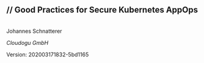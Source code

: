 <!-- .slide: class="title"  -->
<!-- .slide: data-background-image="images/title.svg"  -->

<img data-src="images/k8s_logo.svg" class="centered" width=15%/>


<h2>
    <span class="title-accent">//</span> 
    Good Practices for Secure Kubernetes AppOps
</h2>
<br/>
Johannes Schnatterer

*Cloudogu GmbH*


<div class="title-version">
Version: 202003171832-5bd1165
</div>

<h3><a href="Good-Practices-for-Secure-Kubernetes-AppOps.pdf">
   <i class="far fa-file-pdf"></i>
</a></h3>
